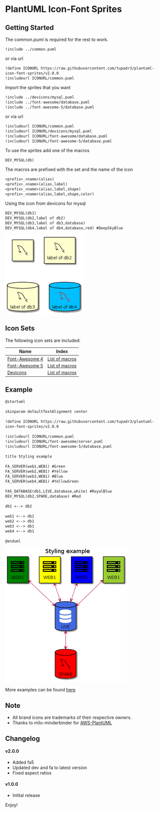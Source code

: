 # PlantUML Icon-Font Sprites

## Getting Started

The common.puml is required for the rest to work. 

```puml	
!include ../common.puml
```
or via url 
```puml	
!define ICONURL https://raw.githubusercontent.com/tupadr3/plantuml-icon-font-sprites/v2.0.0
!includeurl ICONURL/common.puml
```

Import the sprites that you want

```puml
!include ../devicons/mysql.puml
!include ../font-awesome/database.puml
!include ../font-awesome-5/database.puml
```
or via url

```puml
!includeurl ICONURL/common.puml
!includeurl ICONURL/devicons/mysql.puml
!includeurl ICONURL/font-awesome/database.puml
!includeurl ICONURL/font-awesome-5/database.puml
```

To use the sprites add one of the macros

```puml
DEV_MYSQL(db)
```

The macros are prefixed with the set and the name of the icon

```puml
<prefix>_<name>(alias)
<prefix>_<name>(alias,label)
<prefix>_<name>(alias,label,shape)
<prefix>_<name>(alias,label,shape,color)
```

Using the icon from devicons for mysql
	
```puml
DEV_MYSQL(db1)
DEV_MYSQL(db2,label of db2)
DEV_MYSQL(db3,label of db3,database)
DEV_MYSQL(db4,label of db4,database,red) #DeepSkyBlue
```

![overload-example](examples/overload-example.png)

## Icon Sets

The following icon sets are included:

| Name                                              | Index                                     |
| ------------------------------------------------- | ----------------------------------------- |
| [Font-Awesome 4](https://fontawesome.com/v4.7.0/) | [List of macros](font-awesome-5/index.md) |
| [Font-Awesome 5](http://fontawesome.io/)          | [List of macros](font-awesome/index.md)   |
| [Devicons](http://vorillaz.github.io/devicons)    | [List of macros](devicons/index.md)       |

## Example 

```puml
@startuml

skinparam defaultTextAlignment center

!define ICONURL https://raw.githubusercontent.com/tupadr3/plantuml-icon-font-sprites/v2.0.0

!includeurl ICONURL/common.puml
!includeurl ICONURL/font-awesome/server.puml
!includeurl ICONURL/font-awesome-5/database.puml

title Styling example

FA_SERVER(web1,WEB1) #Green
FA_SERVER(web2,WEB1) #Yellow
FA_SERVER(web3,WEB1) #Blue
FA_SERVER(web4,WEB1) #YellowGreen

FA5_DATABASE(db1,LIVE,database,white) #RoyalBlue
DEV_MYSQL(db2,SPARE,database) #Red

db1 <--> db2

web1 <--> db1
web2 <--> db1
web3 <--> db1
web4 <--> db1

@enduml
```

![styling-example](examples/styling-example.png)

More examples can be found [here](examples/)

## Note
* All brand icons are trademarks of their respective owners. 
* Thanks to milo-minderbinder for [AWS-PlantUML](https://github.com/milo-minderbinder/AWS-PlantUML)

## Changelog

####  v2.0.0

* Added fa5
* Updated dev and fa to latest version
* Fixed aspect ratios

#### v1.0.0

* Intital release


Enjoy!




